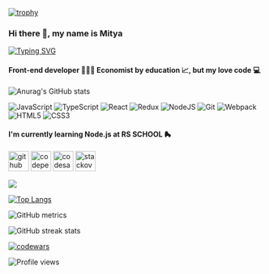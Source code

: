 [![trophy](https://github-profile-trophy.vercel.app/?username=PartyZzzan77&theme=monokai)](https://github.com/PartyZzzan77/github-profile-trophy)

### Hi there 👋, my name is Mitya

[![Typing SVG](https://readme-typing-svg.herokuapp.com?color=%233AC254&size=25&vCenter=true&lines=Front-end+developer)](https://git.io/typing-svg)

#### Front-end developer 🧑🏻‍💻 Economist by education 📈, but my love code 💻

![Anurag's GitHub stats](https://github-readme-stats.vercel.app/api?username=PartyZzzan77&theme=dark&show_icons=true)

![JavaScript](https://img.shields.io/badge/javascript-%23323330.svg?style=for-the-badge&logo=javascript&logoColor=%23F7DF1E)
![TypeScript](https://img.shields.io/badge/typescript-%23007ACC.svg?style=for-the-badge&logo=typescript&logoColor=white)
![React](https://img.shields.io/badge/react-%2320232a.svg?style=for-the-badge&logo=react&logoColor=%2361DAFB)
![Redux](https://img.shields.io/badge/redux-%23593d88.svg?style=for-the-badge&logo=redux&logoColor=white)
![NodeJS](https://img.shields.io/badge/node.js-6DA55F?style=for-the-badge&logo=node.js&logoColor=white)
![Git](https://img.shields.io/badge/git-%23F05033.svg?style=for-the-badge&logo=git&logoColor=white)
![Webpack](https://img.shields.io/badge/webpack-%238DD6F9.svg?style=for-the-badge&logo=webpack&logoColor=black)
![HTML5](https://img.shields.io/badge/html5-%23E34F26.svg?style=for-the-badge&logo=html5&logoColor=white)
![CSS3](https://img.shields.io/badge/css3-%231572B6.svg?style=for-the-badge&logo=css3&logoColor=white)

#### I'm currently learning Node.js at RS SCHOOL 🛼

[<img src='https://cdn.jsdelivr.net/npm/simple-icons@3.0.1/icons/github.svg' alt='github' height='40'>](https://github.com/PartyZzzan77)  [<img src='https://cdn.jsdelivr.net/npm/simple-icons@3.0.1/icons/codepen.svg' alt='codepen' height='40'>](https://codepen.io/PartyZzzan77)  [<img src='https://cdn.jsdelivr.net/npm/simple-icons@3.0.1/icons/codesandbox.svg' alt='codesandbox' height='40'>](https://codesandbox.io/u/PartyZzzan77)  [<img src='https://cdn.jsdelivr.net/npm/simple-icons@3.0.1/icons/stackoverflow.svg' alt='stackoverflow' height='40'>](https://stackoverflow.com/users/17221951)  

![](https://github-profile-summary-cards.vercel.app/api/cards/profile-details?username=PartyZzzan77&theme=solarized_dark)

[![Top Langs](https://github-readme-stats.vercel.app/api/top-langs/?username=PartyZzzan77)](https://github.com/anuraghazra/github-readme-stats)

![GitHub metrics](https://metrics.lecoq.io/PartyZzzan77)  

![GitHub streak stats](https://github-readme-streak-stats.herokuapp.com/?user=PartyZzzan77)  

[![codewars](https://www.codewars.com/users/PartyZzzan77/badges/large)](https://www.codewars.com/users/PartyZzzan77) 

![Profile views](https://gpvc.arturio.dev/PartyZzzan77)  
